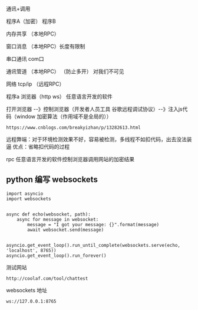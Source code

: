 通讯+调用

程序A（加密） 程序B

内存共享  （本地RPC）

窗口消息 （本地RPC）长度有限制

串口通讯 com口

通讯管道 （本地RPC） （防止多开） 对我们不可见

网络 tcp/ip （远程RPC）

程序a 浏览器（http ws） 任意语言开发的软件

打开浏览器 --》控制浏览器（开发者人员工具 谷歌远程调试协议）--》注入js代码（window 加密算法（作用域不是全局的））

    https://www.cnblogs.com/breakyizhan/p/13282613.html
    
远程弊端：对于环境检测效果不好，容易被检测，多线程不如扣代码，出去没法装逼
优点：省略扣代码的过程

rpc  任意语言开发的软件控制浏览器调用网站的加密结果

## python 编写 websockets

    import asyncio
    import websockets
    
    
    async def echo(websocket, path):
        async for message in websocket:
            message = "I got your message: {}".format(message)
            await websocket.send(message)
    
    
    asyncio.get_event_loop().run_until_complete(websockets.serve(echo, 'localhost', 8765))
    asyncio.get_event_loop().run_forever()
    
测试网站

    http://coolaf.com/tool/chattest
    
websockets 地址

    ws://127.0.0.1:8765

